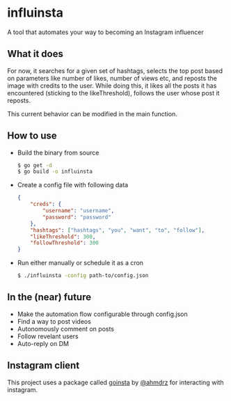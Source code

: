 # influinsta
A tool that automates your way to becoming an Instagram influencer  

## What it does
For now, it searches for a given set of hashtags, selects the top post based on parameters like number of likes, number of views etc, and reposts the image with credits to the user. While doing this, it likes all the posts it has encountered (sticking to the likeThreshold), follows the user whose post it reposts. 

This current behavior can be modified in the main function. 

## How to use
- Build the binary from source
    ```bash
    $ go get -d
    $ go build -o influinsta
    ```
- Create a config file with following data
    ```json
    {
        "creds": {
            "username": "username",
            "password": "password"
        },
        "hashtags": ["hashtags", "you", "want", "to", "follow"],
        "likeThreshold": 300,
        "followThreshold": 300
    }
    ```
- Run either manually or schedule it as a cron
    ```bash
    $ ./influinsta -config path-to/config.json
    ```

## In the (near) future
- Make the automation flow configurable through config.json
- Find a way to post videos
- Autonomously comment on posts
- Follow revelant users
- Auto-reply on DM

## Instagram client
This project uses a package called [goinsta](https://github.com/ahmdrz/goinsta) by [@ahmdrz](https://github.com/ahmdrz) for interacting with instagram.
